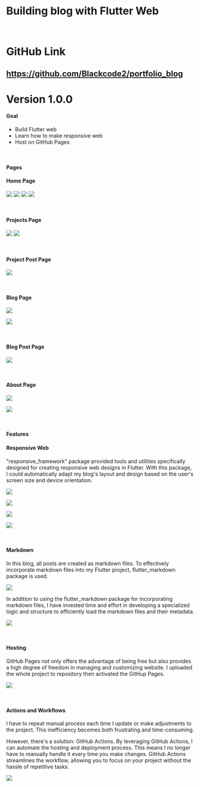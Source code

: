 # Building blog with Flutter Web

&nbsp;

# GitHub Link
https://github.com/Blackcode2/portfolio_blog
----

# Version 1.0.0

#### Goal
* Build Flutter web
* Learn how to make responsive web
* Host on GitHub Pages

&nbsp;

#### Pages

#### Home Page

![](assets/assets/projects/portfolio-project/images/home-page.jpg)
![](assets/assets/projects/portfolio-project/images/home-project.jpg)
![](assets/assets/projects/portfolio-project/images/home-blog1.jpg)
![](assets/assets/projects/portfolio-project/images/home-blog2.jpg)

&nbsp;

#### Projects Page

![](assets/assets/projects/portfolio-project/images/project1.jpg)
![](assets/assets/projects/portfolio-project/images/project2.jpg)

&nbsp;

#### Project Post Page

![](assets/assets/projects/portfolio-project/images/project-post.jpg)

&nbsp;

#### Blog Page

<!-- ![](assets/assets/projects/portfolio-project/images/blog1.jpg) -->
![](assets/assets/projects/portfolio-project/images/blog1.jpg)
<!-- ![](assets/assets/projects/portfolio-project/images/blog2.jpg) -->
![](assets/assets/projects/portfolio-project/images/blog2.jpg)

&nbsp;

#### Blog Post Page

<!-- ![](assets/assets/projects/portfolio-project/images/project-post.jpg) -->
![](assets/assets/projects/portfolio-project/images/project-post.jpg)

&nbsp;

#### About Page

<!-- ![](assets/assets/projects/portfolio-project/images/About1.jpg) -->
![](assets/assets/projects/portfolio-project/images/About1.jpg)
<!-- ![](assets/assets/projects/portfolio-project/images/about2.jpg) -->
![](assets/assets/projects/portfolio-project/images/about2.jpg)

&nbsp;

#### Features

#### Responsive Web

"responsive_framework" package provided tools and utilities specifically designed for creating responsive web designs in Flutter. With this package, I could automatically adapt my blog's layout and design based on the user's screen size and device orientation. 

<!-- ![](assets/assets/projects/portfolio-project/images/responsive_framework.jpg) -->
![](assets/assets/projects/portfolio-project/images/responsive_framework.jpg)


<!-- ![](assets/assets/projects/portfolio-project/images/desktop.jpg) -->
![](assets/assets/projects/portfolio-project/images/desktop.jpg)


<!-- ![](assets/assets/projects/portfolio-project/images/desktop3.jpg) -->
![](assets/assets/projects/portfolio-project/images/desktop3.jpg)


<!-- ![](assets/assets/projects/portfolio-project/images/tablet.jpg) -->
![](assets/assets/projects/portfolio-project/images/tablet.jpg)

&nbsp;

#### Markdown

In this blog, all posts are created as markdown files. To effectively incorporate markdown files into my Flutter project, flutter_markdown package is used.

<!-- ![](assets/assets/projects/portfolio-project/images/flutter_markdown.jpg) -->
![](assets/assets/projects/portfolio-project/images/flutter_markdown.jpg)

In addition to using the flutter_markdown package for incorporating markdown files, I have invested time and effort in developing a specialized logic and structure to efficiently load the markdown files and their metadata.

<!-- ![](assets/assets/projects/portfolio-project/images/assets.jpg) -->
![](assets/assets/projects/portfolio-project/images/assets.jpg)

&nbsp;

#### Hosting

GitHub Pages not only offers the advantage of being free but also provides a high degree of freedom in managing and customizing website. I uploaded the whole project to repository then activated the GitHup Pages.

<!-- ![](assets/assets/projects/portfolio-project/images/settings-pages.jpg) -->
![](assets/assets/projects/portfolio-project/images/settings-pages.jpg)

&nbsp;

#### Actions and Workflows

I have to repeat manual process each time I update or make adjustments to the project. This inefficiency becomes both frustrating and time-consuming.

However, there's a solution: GitHub Actions. By leveraging GitHub Actions, I can automate the hosting and deployment process. This means I no longer have to manually handle it every time you make changes. GitHub Actions streamlines the workflow, allowing you to focus on your project without the hassle of repetitive tasks.

<!-- ![](assets/assets/projects/portfolio-project/images/actions.jpg) -->
![](assets/assets/projects/portfolio-project/images/actions.jpg)